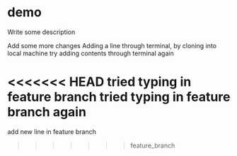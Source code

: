 # demo

Write some description

Add some more changes
Adding a line through terminal, by cloning into local machine
try adding contents through terminal again

<<<<<<< HEAD
tried typing in feature branch
tried typing in feature branch again
=======

add new line in feature branch
>>>>>>> feature_branch
